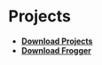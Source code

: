 # Projects

- [**Download Projects**](https://github.com/Josue-Caballero-Sanchez/Projects/archive/refs/heads/main.zip)
- [**Download Frogger**](https://store4.gofile.io/download/582e3d5a-36e4-4fc0-9c60-504d77ca5137/Frogger.zip)

